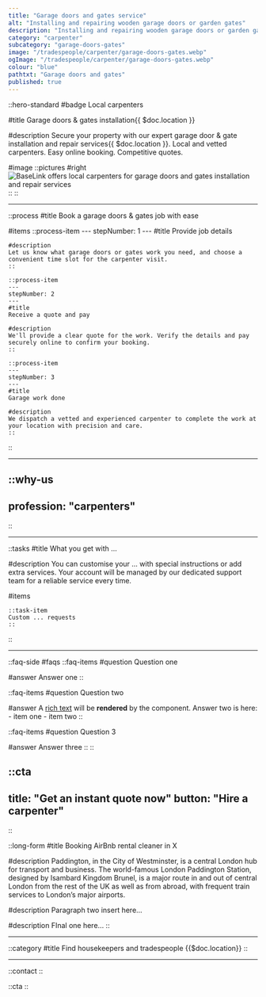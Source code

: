 ```yaml
---
title: "Garage doors and gates service"
alt: "Installing and repairing wooden garage doors or garden gates"
description: "Installing and repairing wooden garage doors or garden gates"
category: "carpenter"
subcategory: "garage-doors-gates"
image: "/tradespeople/carpenter/garage-doors-gates.webp"
ogImage: "/tradespeople/carpenter/garage-doors-gates.webp"
colour: "blue"
pathtxt: "Garage doors and gates"
published: true
---
```


::hero-standard
#badge
Local carpenters

#title
Garage doors & gates installation{{ $doc.location }}

#description
Secure your property with our expert garage door & gate installation and repair services{{ $doc.location }}. Local and vetted carpenters. Easy online booking. Competitive quotes.

#image
    ::pictures
    #right
    ![BaseLink offers local carpenters for garage doors and gates installation and repair services](/tradespeople/carpenter/garage-doors-gates.webp)
    ::
::

---

::process
#title
Book a garage doors & gates job with ease

#items
    ::process-item
    ---
    stepNumber: 1
    ---
    #title
    Provide job details

    #description
    Let us know what garage doors or gates work you need, and choose a convenient time slot for the carpenter visit.
    ::
    
    ::process-item
    ---
    stepNumber: 2
    ---
    #title
    Receive a quote and pay

    #description
    We'll provide a clear quote for the work. Verify the details and pay securely online to confirm your booking.
    ::

    ::process-item
    ---
    stepNumber: 3
    ---
    #title
    Garage work done

    #description
    We dispatch a vetted and experienced carpenter to complete the work at your location with precision and care.
    ::
::

---

::why-us
---
profession: "carpenters"
---
::

---

::tasks
#title
What you get with ...

#description
You can customise your ... with special instructions or add extra services. Your account will be managed by our dedicated support team for a reliable service every time.

#items

    ::task-item
    Custom ... requests
    ::
::

---

::faq-side
#faqs
  ::faq-items
  #question
  Question one

  #answer
  Answer one
  ::

  ::faq-items
  #question
  Question two

  #answer
  A [rich text](/services/commercial-cleaning) will be **rendered** by the component.
  Answer two is here:
    - item one
    - item two
  ::

  ::faq-items
  #question
  Question 3

  #answer
  Answer three
  ::
::

::cta
---
title: "Get an instant quote now"
button: "Hire a carpenter"
---
::

::long-form
#title
Booking AirBnb rental cleaner in X

#description
Paddington, in the City of Westminster, is a central London hub for transport and business. The world-famous London Paddington Station, designed by Isambard Kingdom Brunel, is a major route in and out of central London from the rest of the UK as well as from abroad, with frequent train services to London’s major airports.

#description
Paragraph two insert here...

#description
FInal one here...
::

---

::category
#title
Find housekeepers and tradespeople {{$doc.location}}
::

---

::contact
::

::cta
::